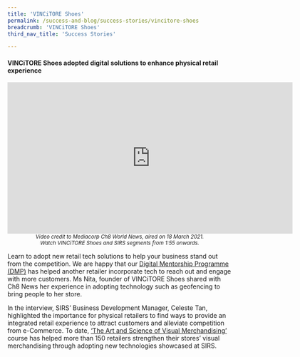 ```yaml
---
title: 'VINCiTORE Shoes'
permalink: /success-and-blog/success-stories/vincitore-shoes
breadcrumb: 'VINCiTORE Shoes'
third_nav_title: 'Success Stories'

---
```



<h4>VINCiTORE Shoes adopted digital solutions to enhance physical retail experience</h4>

<center><iframe src="https://player.vimeo.com/video/530226447?badge=0&autopause=0&player_id=0&app_id=58479" width="640" height="340" frameborder="0" allow="autoplay; fullscreen; picture-in-picture" allowfullscreen title="SIRSxVINCiTORE Shoes.mp4"></iframe></center>
<center><small><i>Video credit to Mediacorp Ch8 World News, aired on 18 March 2021.<br>Watch VINCiTORE Shoes and SIRS segments from 1:55 onwards.</i></small></center>

<p>Learn to adopt new retail tech solutions to help your business stand out from the competition. We are happy that our <a href="/digital-programmes/digital-mentorship-programme">Digital Mentorship Programme (DMP)</a> has helped another retailer incorporate tech to reach out and engage with more customers. Ms Nita, founder of VINCiTORE Shoes shared with Ch8 News her experience in adopting technology such as geofencing to bring people to her store.</p>

<p>In the interview, SIRS’ Business Development Manager, Celeste Tan, highlighted the importance for physical retailers to find ways to provide an integrated retail experience to attract customers and alleviate competition from e-Commerce. To date, <a href="/wsq-programmes/wsq-modular-programmes/the-art-and-science-of-visual-merchandising">‘The Art and Science of Visual Merchandising’</a> course has helped more than 150 retailers strengthen their stores’ visual merchandising through adopting new technologies showcased at SIRS.</p>
